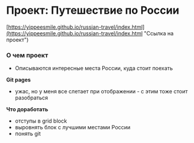 # Проект: Путешествие по России

[https://yippeesmile.github.io/russian-travel/index.html](https://yippeesmile.github.io/russian-travel/index.html "Ссылка на проект")

### О чем проект
* Описываются интересные места России, куда стоит поехать

**Git pages**

* ужас, но у меня все слетает при отображении - с этим тоже стоит разобраться

**Что доработать**
* отступы в grid block
* выровнять блок с лучшими местами России
* понять git

